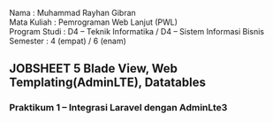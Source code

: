 Nama : Muhammad Rayhan Gibran <br>
Mata Kuliah : Pemrograman Web Lanjut (PWL) <br>
Program Studi : D4 – Teknik Informatika / D4 – Sistem Informasi Bisnis <br>
Semester : 4 (empat) / 6 (enam)  <br>

## JOBSHEET 5 Blade View, Web Templating(AdminLTE), Datatables

### Praktikum 1 – Integrasi Laravel dengan AdminLte3

